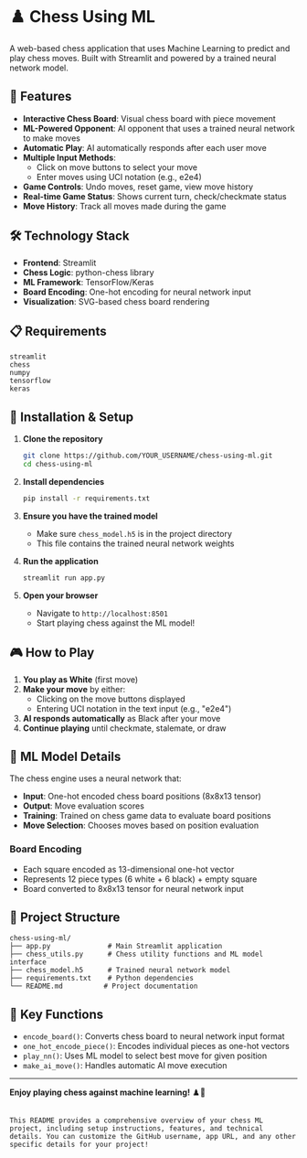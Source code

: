 # ♟️ Chess Using ML

A web-based chess application that uses Machine Learning to predict and play chess moves. Built with Streamlit and powered by a trained neural network model.

## 🚀 Features

- **Interactive Chess Board**: Visual chess board with piece movement
- **ML-Powered Opponent**: AI opponent that uses a trained neural network to make moves
- **Automatic Play**: AI automatically responds after each user move
- **Multiple Input Methods**: 
  - Click on move buttons to select your move
  - Enter moves using UCI notation (e.g., e2e4)
- **Game Controls**: Undo moves, reset game, view move history
- **Real-time Game Status**: Shows current turn, check/checkmate status
- **Move History**: Track all moves made during the game

## 🛠️ Technology Stack

- **Frontend**: Streamlit
- **Chess Logic**: python-chess library
- **ML Framework**: TensorFlow/Keras
- **Board Encoding**: One-hot encoding for neural network input
- **Visualization**: SVG-based chess board rendering

## 📋 Requirements

```
streamlit
chess
numpy
tensorflow
keras
```

## 🚀 Installation & Setup

1. **Clone the repository**
   ```bash
   git clone https://github.com/YOUR_USERNAME/chess-using-ml.git
   cd chess-using-ml
   ```

2. **Install dependencies**
   ```bash
   pip install -r requirements.txt
   ```

3. **Ensure you have the trained model**
   - Make sure `chess_model.h5` is in the project directory
   - This file contains the trained neural network weights

4. **Run the application**
   ```bash
   streamlit run app.py
   ```

5. **Open your browser**
   - Navigate to `http://localhost:8501`
   - Start playing chess against the ML model!

## 🎮 How to Play

1. **You play as White** (first move)
2. **Make your move** by either:
   - Clicking on the move buttons displayed
   - Entering UCI notation in the text input (e.g., "e2e4")
3. **AI responds automatically** as Black after your move
4. **Continue playing** until checkmate, stalemate, or draw

## 🧠 ML Model Details

The chess engine uses a neural network that:
- **Input**: One-hot encoded chess board positions (8x8x13 tensor)
- **Output**: Move evaluation scores
- **Training**: Trained on chess game data to evaluate board positions
- **Move Selection**: Chooses moves based on position evaluation

### Board Encoding
- Each square encoded as 13-dimensional one-hot vector
- Represents 12 piece types (6 white + 6 black) + empty square
- Board converted to 8x8x13 tensor for neural network input

## 📁 Project Structure

```
chess-using-ml/
├── app.py              # Main Streamlit application
├── chess_utils.py      # Chess utility functions and ML model interface
├── chess_model.h5      # Trained neural network model
├── requirements.txt    # Python dependencies
└── README.md          # Project documentation
```

## 🎯 Key Functions

- `encode_board()`: Converts chess board to neural network input format
- `one_hot_encode_piece()`: Encodes individual pieces as one-hot vectors
- `play_nn()`: Uses ML model to select best move for given position
- `make_ai_move()`: Handles automatic AI move execution
---

**Enjoy playing chess against machine learning!** ♟️🤖
```

This README provides a comprehensive overview of your chess ML project, including setup instructions, features, and technical details. You can customize the GitHub username, app URL, and any other specific details for your project!
